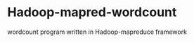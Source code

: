 Hadoop-mapred-wordcount
=======================

wordcount program written in Hadoop-mapreduce framework
